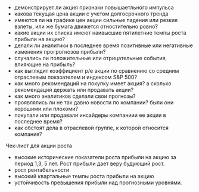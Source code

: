 - демонстрирует ли акция признаки повышаетльного импульса
- какова текущая цена акции с учетом долгосрочного тренда
- имеются ли на графике цен акции сильные падения или резкие взлеты, или же бумага движется отностительно ровно? 
- какие акции их списка имеют наивысшие пятилетние темпы роста прибыли на акцию?
- делали ли аналитики в последнее время позитивные или негативные изменения прогрогнозов прибыли?
- случались ли положительные или отрицательные события, влияющие на прибыль?
- как выглядит коэффициент p/e акции по сравнению со средним отраслевым показателем и индексом S&P 500?
- как много рекомендаций на покупку имеет акция? а сколько рекомендаций держать или продавать акции?
- как много аналитиков сделали свои прогнозы?
- проявлялись ли не так давно новости по компании? были они хорошими или плохоми?
- покупали или продавали инсайдеры компаниии ее акции в последнее время?
- как обстоят дела в отраслевой группе, к которой относится компания?


Чек-лист для акции роста
- высокие исторические показатели роста прибыли на акцию за период 1,3, 5 лет. Рост прибыли дает веру будующий рост.
- рост рентабельности 
- высокий квартальные темпы роста прибыли на акцию
- устойчивость превышения прибыли над прогнозными уровнями.